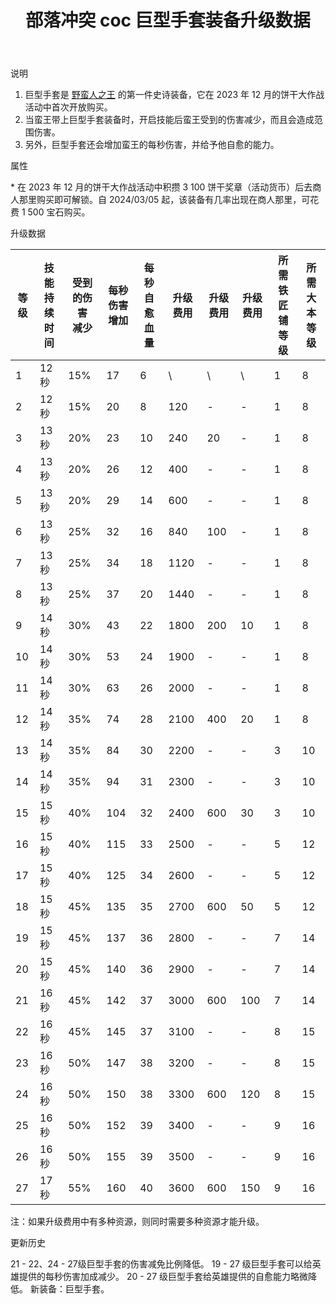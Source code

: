 ﻿---
title: "部落冲突 coc 巨型手套装备升级数据"
navTitle: "巨型手套"
shownTitle: "巨型手套"
description: "巨型手套是野蛮人之王的第一件史诗装备，它在 2023 年 12 月的饼干大作战活动中首次开放购买。当蛮王带上巨型手套装备时，开启技能后蛮王受到的伤害减少，而且会造成范围伤害。另外，巨型手套还会增加蛮王的每秒伤害，并给予他自愈的能力。"
module: upgrade-home
imgFolder: home_heroes/0704
wiki: https://clashofclans.fandom.com/wiki/Giant_Gauntlet
canonical: /upgrade/0704-Giant-Gauntlet
---

<UnitInfo :folder="$frontmatter.imgFolder" imgSrc="Giant_Gauntlet_info.png" :imgAlt="$frontmatter.navTitle" />

<SmallTitle>说明</SmallTitle>

1. 巨型手套是 [野蛮人之王](/upgrade/0200-Barbarian-King) 的第一件史诗装备，它在 2023 年 12 月的饼干大作战活动中首次开放购买。
2. 当蛮王带上巨型手套装备时，开启技能后蛮王受到的伤害减少，而且会造成范围伤害。
3. 另外，巨型手套还会增加蛮王的每秒伤害，并给予他自愈的能力。

<SmallTitle>属性</SmallTitle>

<UnitProperties>
    <UnitProperty pKey="技能类型" pValue="主动技能" />
    <UnitProperty pKey="装备稀有度" pValue="史诗" />
    <UnitProperty pKey="解锁条件" pValue="见说明<sup>*</sup>" />
</UnitProperties>

\* 在 2023 年 12 月的饼干大作战活动中积攒 3 100 饼干奖章（活动货币）后去商人那里购买即可解锁。自 2024/03/05 起，该装备有几率出现在商人那里，可花费 1 500 宝石购买。

<SmallTitle>升级数据</SmallTitle>

<script setup>
const tableExtraInfo = [
    {
        "column": 5,
        "type": "cost",
        "icon": "Shiny_Ore",
        "noGoldPass": true
    },
    {
        "column": 6,
        "type": "cost",
        "icon": "Glowy_Ore",
        "noGoldPass": true
    },
    {
        "column": 7,
        "type": "cost",
        "icon": "Starry_Ore",
        "noGoldPass": true
    }
];
</script>

<UnitTable :tableExtraInfo="tableExtraInfo">

| 等级 |技能<br>持续时间|受到的伤害<br>减少|每秒伤害<br>增加|每秒自愈<br>血量|升级费用|升级费用|升级费用|所需<br>铁匠铺等级|所需<br>大本等级|
| ---- |      ---     |       ---       |      ---      |      ---      |  ---  |   ---  |  ---  |       ---       |      ---      |
|   1  |     12 秒    |       15%       |       17      |        6      |   \   |    \   |   \   |        1        |       8       |
|   2  |     12 秒    |       15%       |       20      |        8      |  120  |    -   |   -   |        1        |       8       |
|   3  |     13 秒    |       20%       |       23      |       10      |  240  |    20  |   -   |        1        |       8       |
|   4  |     13 秒    |       20%       |       26      |       12      |  400  |    -   |   -   |        1        |       8       |
|   5  |     13 秒    |       20%       |       29      |       14      |  600  |    -   |   -   |        1        |       8       |
|   6  |     13 秒    |       25%       |       32      |       16      |  840  |   100  |   -   |        1        |       8       |
|   7  |     13 秒    |       25%       |       34      |       18      | 1120  |    -   |   -   |        1        |       8       |
|   8  |     13 秒    |       25%       |       37      |       20      | 1440  |    -   |   -   |        1        |       8       |
|   9  |     14 秒    |       30%       |       43      |       22      | 1800  |   200  |   10  |        1        |       8       |
|  10  |     14 秒    |       30%       |       53      |       24      | 1900  |    -   |   -   |        1        |       8       |
|  11  |     14 秒    |       30%       |       63      |       26      | 2000  |    -   |   -   |        1        |       8       |
|  12  |     14 秒    |       35%       |       74      |       28      | 2100  |   400  |   20  |        1        |       8       |
|  13  |     14 秒    |       35%       |       84      |       30      | 2200  |    -   |   -   |        3        |      10       |
|  14  |     14 秒    |       35%       |       94      |       31      | 2300  |    -   |   -   |        3        |      10       |
|  15  |     15 秒    |       40%       |      104      |       32      | 2400  |   600  |   30  |        3        |      10       |
|  16  |     15 秒    |       40%       |      115      |       33      | 2500  |    -   |   -   |        5        |      12       |
|  17  |     15 秒    |       40%       |      125      |       34      | 2600  |    -   |   -   |        5        |      12       |
|  18  |     15 秒    |       45%       |      135      |       35      | 2700  |   600  |   50  |        5        |      12       |
|  19  |     15 秒    |       45%       |      137      |       36      | 2800  |    -   |   -   |        7        |      14       |
|  20  |     15 秒    |       45%       |      140      |       36      | 2900  |    -   |   -   |        7        |      14       |
|  21  |     16 秒    |       45%       |      142      |       37      | 3000  |   600  |  100  |        7        |      14       |
|  22  |     16 秒    |       45%       |      145      |       37      | 3100  |    -   |   -   |        8        |      15       |
|  23  |     16 秒    |       50%       |      147      |       38      | 3200  |    -   |   -   |        8        |      15       |
|  24  |     16 秒    |       50%       |      150      |       38      | 3300  |   600  |  120  |        8        |      15       |
|  25  |     16 秒    |       50%       |      152      |       39      | 3400  |    -   |   -   |        9        |      16       |
|  26  |     16 秒    |       50%       |      155      |       39      | 3500  |    -   |   -   |        9        |      16       |
|  27  |     17 秒    |       55%       |      160      |       40      | 3600  |   600  |  150  |        9        |      16       |
</UnitTable>

注：如果升级费用中有多种资源，则同时需要多种资源才能升级。

<SmallTitle>更新历史</SmallTitle>

<Timeline>
    <TimelineItem date="2024/09/09">
        <TimelineRow>21 - 22、24 - 27级巨型手套的伤害减免比例降低。</TimelineRow>
        <TimelineRow>19 - 27 级巨型手套可以给英雄提供的每秒伤害加成减少。</TimelineRow>
        <TimelineRow>20 - 27 级巨型手套给英雄提供的自愈能力略微降低。</TimelineRow>
    </TimelineItem>
    <TimelineItem date="2023/12/18">
        <TimelineRow>新装备：巨型手套。</TimelineRow>
    </TimelineItem>
    <TimelineItem :historyBottom="true" />
</Timeline>